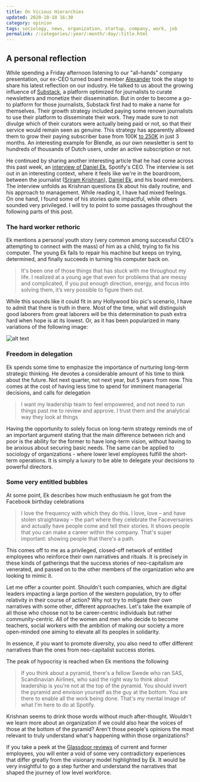 ```yaml
---
title: On Vicious Hierarchies 
updated: 2020-10-10 16:30
category: opinion
tags: sociology, news, organization, startup, company, work, job
permalink: /:categories/:year/:month/:day/:title.html
---
```

 
## A personal reflection
While spending a Friday afternoon listening to our "all-hands" company presentation, our ex-CEO turned board member [Alexander](https://twitter.com/AlexanderNL) took the stage to share his latest reflection on our industry. He talked to us about the growing influence of [Substack](https://substack.com/), a platform optimized for journalists to curate newsletters and monetize their dissemination. But in order to become a go-to platform for those journalists, Substack first had to make a name for themselves. Their growth strategy included paying some renown journalists to use their platform to disseminate their work. They made sure to not divulge which of their curators were actually being paid or not, so that their service would remain seen as genuine. This strategy has apparently allowed them to grow their paying subscriber base from 100K [to 250K](https://www.axios.com/pandemic-spurs-journalists-to-go-it-alone-via-email-613ca2d5-e8d5-4235-9582-48cc028e9d8b.html) in just 3 months. An interesting example for Blendle, as our own newsletter is sent to hundreds of thousands of Dutch users, under an active subscription or not. 
 
He continued by sharing another interesting article that he had come across this past week, an [interview of Daniel Ek](https://www.theobservereffect.org/daniel.html), Spotify's CEO. The interview is set out in an interesting context, where it feels like we're in the boardroom, between the journalist ([Sriram Krishnan](https://twitter.com/sriramk)), [Daniel Ek](https://twitter.com/eldsjal), and his board members. The interview unfolds as Krishnan questions Ek about his daily routine, and his approach to management. While reading it, I have had mixed feelings. On one hand, I found some of his stories quite impactful, while others sounded very privileged. I will try to point to some passages throughout the following parts of this post. 
 
### The hard worker rethoric
Ek mentions a personal youth story (very common among successful CEO's attempting to connect with the mass) of him as a child, trying to fix his computer. The young Ek fails to repair his machine but keeps on trying, determined, and finally succeeds in turning his computer back on.
 
> It's been one of those things that has stuck with me throughout my life. I realized at a young age that even for problems that are messy and complicated, if you put enough direction, energy, and focus into solving them, it’s very possible to figure them out.
 
While this sounds like it could fit in any Hollywood bio pic's scenario, I have to admit that there is truth in there. Most of the time, what will distinguish good laborers from great laborers will be this determination to push extra hard when hope is at its lowest. Or, as it has been popularized in many variations of the following image:
 
![alt text](http://polegato.me/assets/bumpy_learning_curve.jpeg 'Learning Curvey by [Sascha Kasper](http://sascha-kasper.com/the-bumpy-learning-curve/)')
 
 
### Freedom in delegation
Ek spends some time to emphasize the importance of nurturing long-term strategic thinking. He devotes a considerable amount of his time to think about the future. Not next quarter, not next year, but 5 years from now. This comes at the cost of having less time to spend for imminent managerial decisions, and calls for delegation
 
>  I want my leadership team to feel empowered, and not need to run things past me to review and approve. I trust them and the analytical way they look at things
 
Having the opportunity to solely focus on long-term strategy reminds me of an important argument stating that the main difference between rich and poor is the ability for the former to have long-term vision, without having to be anxious about securing basic needs. The same can be applied to sociology of organizations - where lower level employees fulfill the short-term operations. It is simply a luxury to be able to delegate your decisions to powerful directors.
 
### Some very entitled bubbles
At some point, Ek describes how much enthusiasm he got from the Facebook birthday celebrations
 
> I love the frequency with which they do this. I love, love – and have stolen straightaway – the part where they celebrate the Faceversaries and actually have people come and tell their stories. It shows people that you can make a career within the company. That's super important: showing people that there's a path.
 
This comes off to me as a privileged, closed-off network of entitled employees who reinforce their own narratives and rituals. It is precisely in these kinds of gatherings that the success stories of neo-capitalism are venerated, and passed on to the other members of the organization who are looking to mimic it.
 
Let me offer a counter point. Shouldn't such companies, which are digital leaders impacting a large portion of the western population, try to offer relativity in their course of action? Why not try to mitigate their own narratives with some other, different approaches. Let's take the example of all those who choose not to be career-centric individuals but rather community-centric. All of the women and men who decide to become teachers, social workers with the ambition of making our society a more open-minded one aiming to elevate all its peoples in solidarity. 
 
In essence, if you want to promote diversity, you also need to offer different narratives than the ones from neo-capitalist success stories. 
 
The peak of hypocrisy is reached when Ek mentions the following
> If you think about a pyramid, there's a fellow Swede who ran SAS, Scandinavian Airlines, who said the right way to think about leadership is you're not at the top of the pyramid. You should invert the pyramid and envision yourself as the guy at the bottom. You are there to enable all the work being done. That's my mental image of what I'm here to do at Spotify.
 
Krishnan seems to drink those words without much after-thought. Wouldn't we learn more about an organization if we could also hear the voices of those at the bottom of the pyramid? Aren't those people's opinions the most relevant to truly understand what's happening within those organizations?
 
If you take a peek at the [Glassdoor reviews](https://www.glassdoor.com/Reviews/Spotify-Reviews-E408251.htm) of current and former employees, you will enter a void of some very contradictory experiences that differ greatly from the visionary model highlighted by Ek. It would be very insightful to go a step further and understand the narratives that shaped the journey of low level workforce. 
 

